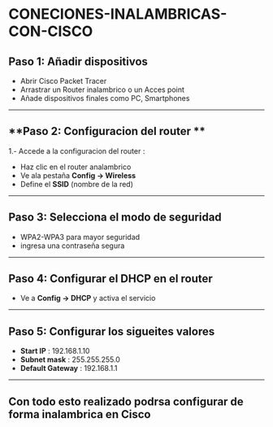 # CONECIONES-INALAMBRICAS-CON-CISCO
## **Paso 1: Añadir dispositivos**
-  Abrir Cisco Packet Tracer
- Arrastrar un Router inalambrico o un Acces point
- Añade dispositivos finales como PC, Smartphones
---

## **Paso 2: Configuracion del router **

1.- Accede a la configuracion del router :

- Haz clic en el router analambrico 
- Ve ala pestaña **Config -> Wireless**
- Define el **SSID** (nombre de la red)
---

## **Paso 3: Selecciona el modo de seguridad**
- WPA2-WPA3 para mayor seguridad
- ingresa una contraseña segura 
---

## **Paso 4: Configurar el DHCP en el router**

- Ve a **Config -> DHCP** y activa el servicio
---
## **Paso 5: Configurar los sigueites valores**
- **Start IP** : 192.168.1.10
- **Subnet mask** : 255.255.255.0
- **Default Gateway** : 192.168.1.1
 -----
Con todo esto realizado podrsa configurar de forma inalambrica en Cisco
---
